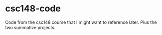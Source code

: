 # csc148-code
Code from the csc148 course that I might want to reference later. Plus the two summative projects.

